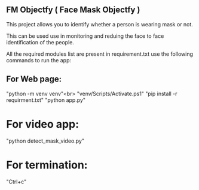 ## FM Objectfy ( Face Mask Objectfy )

This project allows you to identify whether a person is wearing mask or not.

This can be used use in monitoring and reduing the face to face identification of the people.

All the required modules list are present in requirement.txt use the following commands to run the app:


## For Web page:
"python -m venv venv"<br\>
"venv/Scripts/Activate.ps1"
"pip install -r requirment.txt"
"python app.py"

# For video app:
"python detect_mask_video.py"

# For termination:
"Ctrl+c"
